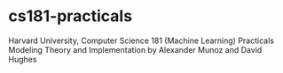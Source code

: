 # cs181-practicals

Harvard University, Computer Science 181 (Machine Learning) Practicals
Modeling Theory and Implementation by Alexander Munoz and David Hughes
